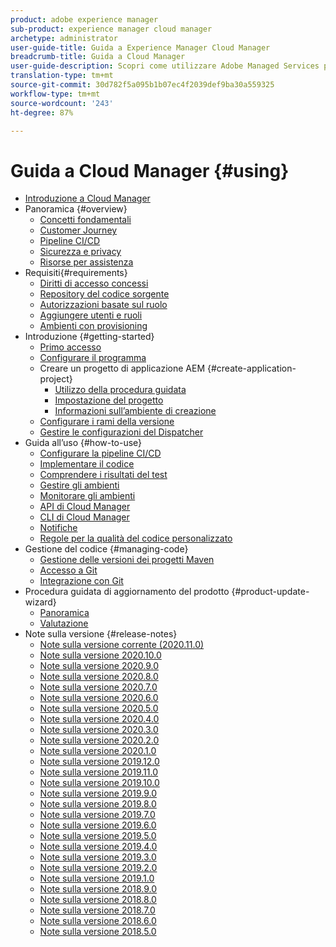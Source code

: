 ```yaml
---
product: adobe experience manager
sub-product: experience manager cloud manager
archetype: administrator
user-guide-title: Guida a Experience Manager Cloud Manager
breadcrumb-title: Guida a Cloud Manager
user-guide-description: Scopri come utilizzare Adobe Managed Services per gestire autonomamente Experience Manager nel cloud.
translation-type: tm+mt
source-git-commit: 30d782f5a095b1b07ec4f2039def9ba30a559325
workflow-type: tm+mt
source-wordcount: '243'
ht-degree: 87%

---
```



# Guida a Cloud Manager {#using}

+ [Introduzione a Cloud Manager](introduction-to-cloud-manager.md)
+ Panoramica {#overview}
   + [Concetti fondamentali](key-concepts.md)
   + [Customer Journey](customer-journey.md)
   + [Pipeline CI/CD](ci-cd-pipeline.md)
   + [Sicurezza e privacy](security-and-privacy.md)
   + [Risorse per assistenza](help-resources.md)
+ Requisiti{#requirements}
   + [Diritti di accesso concessi](access-rights-granted.md)
   + [Repository del codice sorgente](source-code-repository.md)
   + [Autorizzazioni basate sul ruolo](role-based-permissions.md)
   + [Aggiungere utenti e ruoli](setting-up-users-and-roles.md)
   + [Ambienti con provisioning](environments-provisioned.md)
+ Introduzione {#getting-started}
   + [Primo accesso](first-time-login.md)
   + [Configurare il programma](setting-up-program.md)
   + Creare un progetto di applicazione AEM {#create-application-project}
      + [Utilizzo della procedura guidata](using-the-wizard.md)
      + [Impostazione del progetto](setting-up-project.md)
      + [Informazioni sull’ambiente di creazione](build-environment-details.md)
   + [Configurare i rami della versione](configure-your-release-branches.md)
   + [Gestire le configurazioni del Dispatcher](dispatcher-configurations.md)
+ Guida all’uso {#how-to-use}
   + [Configurare la pipeline CI/CD](configuring-pipeline.md)
   + [Implementare il codice](deploying-code.md)
   + [Comprendere i risultati del test](understand-your-test-results.md)
   + [Gestire gli ambienti](manage-your-environment.md)
   + [Monitorare gli ambienti](monitor-your-environments.md)
   + [API di Cloud Manager](https://www.adobe.io/apis/experiencecloud/cloud-manager/docs.html)
   + [CLI di Cloud Manager](https://github.com/adobe/aio-cli-plugin-cloudmanager/blob/master/README.md)
   + [Notifiche](notifications.md)
   + [Regole per la qualità del codice personalizzato](custom-code-quality-rules.md)
+ Gestione del codice {#managing-code}
   + [Gestione delle versioni dei progetti Maven](activating-maven-project.md)
   + [Accesso a Git](accessing-git.md)
   + [Integrazione con Git](setup-cloud-manager-git-integration.md)
+ Procedura guidata di aggiornamento del prodotto {#product-update-wizard}
   + [Panoramica](overview-productupdate-wizard.md)
   + [Valutazione](evaluation.md)
+ Note sulla versione {#release-notes}
   + [Note sulla versione corrente (2020.11.0)](release-notes-current.md)
   + [Note sulla versione 2020.10.0](release-notes-2020-10-0.md)
   + [Note sulla versione 2020.9.0](release-notes-2020-9-0.md)
   + [Note sulla versione 2020.8.0](release-notes-2020-8-0.md)
   + [Note sulla versione 2020.7.0](release-notes-2020-7-0.md)
   + [Note sulla versione 2020.6.0](release-notes-2020-6-0.md)
   + [Note sulla versione 2020.5.0](release-notes-2020-5-0.md)
   + [Note sulla versione 2020.4.0](release-notes-2020-4-0.md)
   + [Note sulla versione 2020.3.0](release-notes-2020-3-0.md)
   + [Note sulla versione 2020.2.0](release-notes-2020-2-0.md)
   + [Note sulla versione 2020.1.0](release-notes-2020-1-0.md)
   + [Note sulla versione 2019.12.0](release-notes-2019-12-0.md)
   + [Note sulla versione 2019.11.0](release-notes-2019-11-0.md)
   + [Note sulla versione 2019.10.0](release-notes-2019-10-0.md)
   + [Note sulla versione 2019.9.0](release-notes-2019-9-0.md)
   + [Note sulla versione 2019.8.0](release-notes-2019-8-0.md)
   + [Note sulla versione 2019.7.0](release-notes-2019-7-0.md)
   + [Note sulla versione 2019.6.0](release-notes-2019-6-0.md)
   + [Note sulla versione 2019.5.0](release-notes-2019-5-0.md)
   + [Note sulla versione 2019.4.0](release-notes-2019-4-0.md)
   + [Note sulla versione 2019.3.0](release-notes-2019-3-0.md)
   + [Note sulla versione 2019.2.0](release-notes-2019-2-0.md)
   + [Note sulla versione 2019.1.0](release-notes-2019-1-0.md)
   + [Note sulla versione 2018.9.0](release-notes-2018-9-0.md)
   + [Note sulla versione 2018.8.0](release-notes-2018-8-0.md)
   + [Note sulla versione 2018.7.0](release-notes-2018-7-0.md)
   + [Note sulla versione 2018.6.0](release-notes-2018-6-0.md)
   + [Note sulla versione 2018.5.0](release-notes-2018-5-0.md)
